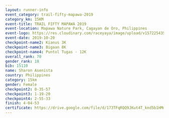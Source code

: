 ```yaml
---
layout: runner-info 
event_category: trail-fifty-mapawa-2019 
category_km: 15KM 
event-title: TRAIL FIFTY MAPAWA 2019  
event-location: Mapawa Nature Park, Cagayan de Oro, Philippines 
event-logo: https://res.cloudinary.com/raceyaya/image/upload/v1572254355/logo/trail-fifty-mapawa_fizjmb.jpg 
event-date: 2019-10-20 
checkpoint-name2: Kianus 3K 
checkpoint-name3: Bigaan 8K 
checkpoint-name4: Puntol Tugas - 12K 
overall_rank: 70
gender_rank: 18
bib: 15110
name: Sharon Asenista
country: Philippines
category: 15km
gender: Female
checkpoint2: 0-35-57
checkpoint3: 1-19-20
checkpoint4: 2-55-33
finish: 4-04-53
certificate: https://drive.google.com/file/d/173TFqRQQ9JKut4T_knd5b1HMmTD5gPoS/view?usp=sharing
---
```

